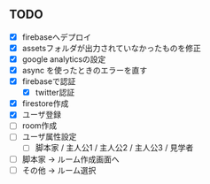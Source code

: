 ## TODO

- [x] firebaseへデプロイ
- [x] assetsフォルダが出力されていなかったものを修正
- [x] google analyticsの設定
- [x] async を使ったときのエラーを直す
- [x] firebaseで認証
  - [x] twitter認証
- [x] firestore作成
- [x] ユーザ登録
- [ ] room作成
- [ ] ユーザ属性設定
  - [ ] 脚本家 / 主人公1 / 主人公2 / 主人公3 / 見学者
- [ ] 脚本家 → ルーム作成画面へ
- [ ] その他 → ルーム選択